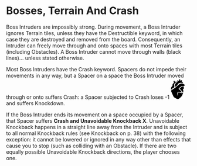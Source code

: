 # Bosses, Terrain And Crash

Boss Intruders are impossibly strong. During movement, a Boss Intruder ignores Terrain
tiles, unless they have the Destructible keyword, in which case they are destroyed and removed from the board. Consequently, an Intruder can freely move through and onto spaces
with most Terrain tiles (including Obstacles). A Boss Intruder cannot move through walls
(black lines)… unless stated otherwise.

Most Boss Intruders have the Crash keyword. Spacers do not impede their movements in
any way, but a Spacer on a space the Boss Intruder moved through or onto suffers Crash: a
Spacer subjected to Crash loses -1 ![Vitals Icon](svg/icon-vitals.svg "Vitals") and suffers Knockdown.

If the Boss Intruder ends its movement on a space occupied by a Spacer, that Spacer suffers **Crash and Unavoidable Knockback X**. Unavoidable Knockback happens in a straight
line away from the Intruder and is subject to all normal Knockback rules (see Knockback on
p. 38) with the following exception: it cannot be lowered or ignored in any way other than
effects that cause you to stop (such as colliding with an Obstacle). If there are two equally
possible Unavoidable Knockback directions, the player chooses one.